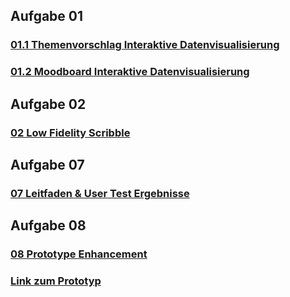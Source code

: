 
## Aufgabe 01
### [01.1 Themenvorschlag **Interaktive Datenvisualisierung**](Aufgaben/Aufgabe01/Themenvorschlag.md)
### [01.2 Moodboard **Interaktive Datenvisualisierung**](Aufgaben/Aufgabe01/Moodboard.png)   

## Aufgabe 02
### [02 Low Fidelity Scribble](Aufgaben/Aufgabe02/lowfidscribble.jpg)

## Aufgabe 07
### [07 Leitfaden & User Test Ergebnisse](Aufgaben/Aufgabe07/leitfadenetc.md)

## Aufgabe 08
### [08 Prototype Enhancement](Aufgaben/Aufgabe08/aufgabe08.md)
### [Link zum Prototyp](https://sftp.hs-furtwangen.de/~rueckcor/IFD/Webseite/webseite.html)
